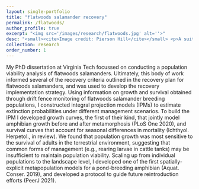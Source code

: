 ```yaml
---
layout: single-portfolio
title: "flatwoods salamander recovery"
permalink: /flatwoods/
author_profile: true
excerpt: "<img src='/images/research/flatwoods.jpg' alt=''>"
desc: "<small><cite>Image credit: Pierson Hill</cite></small> <p>A suite of demographic models to inform the management of pond-breeding amphibians</p>"
collection: research
order_number: 1
---
```


My PhD dissertation at Virginia Tech focussed on conducting a population viability analysis of flatwoods salamanders. Ultimately, this body of work informed several of the recovery criteria outlined in the recovery plan for flatwoods salamanders, and was used to develop the recovery implementation strategy. Using information on growth and survival obtained through drift fence monitoring of flatwoods salamander breeding populations, I constructed integral projection models (IPMs) to estimate extinction probabilities under different management scenarios. To build the IPM I developed growth curves, the first of their kind, that jointly model amphibian growth before and after metamorphosis (PLoS One 2020), and survival curves that account for seasonal differences in mortality (Ichthyol. Herpetol., in review). We found that population growth was most sensitive to the survival of adults in the terrestrial environment, suggesting that common forms of management (e.g., rearing larvae in cattle tanks) may be insufficient to maintain population viability. Scaling up from individual populations to the landscape level, I developed one of the first spatially-explicit metapopulation models for a pond-breeding amphibian (Aquat. Conser. 2019), and developed a protocol to guide future reintroduction efforts (PeerJ 2021).
